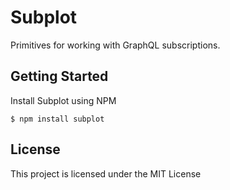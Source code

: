 # Subplot

Primitives for working with GraphQL subscriptions.

## Getting Started

Install Subplot using NPM
``` shell
$ npm install subplot
```

## License

This project is licensed under the MIT License
